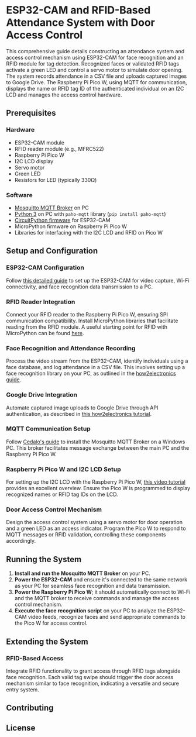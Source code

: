 # ESP32-CAM and RFID-Based Attendance System with Door Access Control

This comprehensive guide details constructing an attendance system and access control mechanism using ESP32-CAM for face recognition and an RFID module for tag detection. Recognized faces or validated RFID tags activate a green LED and control a servo motor to simulate door opening. The system records attendance in a CSV file and uploads captured images to Google Drive. The Raspberry Pi Pico W, using MQTT for communication, displays the name or RFID tag ID of the authenticated individual on an I2C LCD and manages the access control hardware.

## Prerequisites

### Hardware
- ESP32-CAM module
- RFID reader module (e.g., MFRC522)
- Raspberry Pi Pico W
- I2C LCD display
- Servo motor
- Green LED
- Resistors for LED (typically 330Ω)

### Software
- [Mosquitto MQTT Broker](https://mosquitto.org/download/) on PC
- [Python 3](https://www.python.org/downloads/) on PC with `paho-mqtt` library (`pip install paho-mqtt`)
- [CircuitPython firmware](https://circuitpython.org/board/esp32cam/) for ESP32-CAM
- MicroPython firmware on Raspberry Pi Pico W
- Libraries for interfacing with the I2C LCD and RFID on Pico W

## Setup and Configuration

### ESP32-CAM Configuration
Follow [this detailed guide](https://how2electronics.com/face-recognition-based-attendance-system-using-esp32-cam/) to set up the ESP32-CAM for video capture, Wi-Fi connectivity, and face recognition data transmission to a PC.

### RFID Reader Integration
Connect your RFID reader to the Raspberry Pi Pico W, ensuring SPI communication compatibility. Install MicroPython libraries that facilitate reading from the RFID module. A useful starting point for RFID with MicroPython can be found [here](https://github.com/wendlers/micropython-mfrc522).

### Face Recognition and Attendance Recording
Process the video stream from the ESP32-CAM, identify individuals using a face database, and log attendance in a CSV file. This involves setting up a face recognition library on your PC, as outlined in the [how2electronics guide](https://how2electronics.com/face-recognition-based-attendance-system-using-esp32-cam/).

### Google Drive Integration
Automate captured image uploads to Google Drive through API authentication, as described in [this how2electronics tutorial](https://how2electronics.com/how-to-send-esp32-cam-captured-image-to-google-drive/).

### MQTT Communication Setup
Follow [Cedalo's guide](https://cedalo.com/blog/how-to-install-mosquitto-mqtt-broker-on-windows/) to install the Mosquitto MQTT Broker on a Windows PC. This broker facilitates message exchange between the main PC and the Raspberry Pi Pico W.

### Raspberry Pi Pico W and I2C LCD Setup
For setting up the I2C LCD with the Raspberry Pi Pico W, [this video tutorial](https://youtu.be/bXLgxEcT1QU?si=CtYzVgTlwoT3zRW1) provides an excellent overview. Ensure the Pico W is programmed to display recognized names or RFID tag IDs on the LCD.

### Door Access Control Mechanism
Design the access control system using a servo motor for door operation and a green LED as an access indicator. Program the Pico W to respond to MQTT messages or RFID validation, controlling these components accordingly.

## Running the System

1. **Install and run the Mosquitto MQTT Broker** on your PC.
2. **Power the ESP32-CAM** and ensure it's connected to the same network as your PC for seamless face recognition and data transmission.
3. **Power the Raspberry Pi Pico W**; it should automatically connect to Wi-Fi and the MQTT broker to receive commands and manage the access control mechanism.
4. **Execute the face recognition script** on your PC to analyze the ESP32-CAM video feeds, recognize faces and send appropriate commands to the Pico W for access control.

## Extending the System

### RFID-Based Access
Integrate RFID functionality to grant access through RFID tags alongside face recognition. Each valid tag swipe should trigger the door access mechanism similar to face recognition, indicating a versatile and secure entry system.

## Contributing


## License

